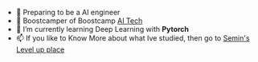 - 👋 Preparing to be a AI engineer
- 👀 Boostcamper of Boostcamp [AI Tech](https://boostcamp.connect.or.kr/program.html)
- 🌱 I’m currently learning Deep Learning with **Pytorch**
- 📫 If you like to Know More about what Ive studied, then go to [Semin's Level up place](https://seminoh.oopy.io/)

